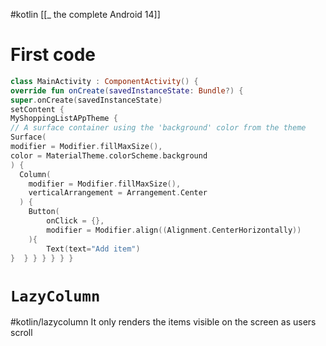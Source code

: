 #kotlin 
[[_ the complete Android 14]]

# First code
```kotlin
class MainActivity : ComponentActivity() {  
override fun onCreate(savedInstanceState: Bundle?) {  
super.onCreate(savedInstanceState)  
setContent {  
MyShoppingListAPpTheme {  
// A surface container using the 'background' color from the theme  
Surface(  
modifier = Modifier.fillMaxSize(),  
color = MaterialTheme.colorScheme.background  
) {  
  Column(  
    modifier = Modifier.fillMaxSize(),  
    verticalArrangement = Arrangement.Center  
  ) {  
    Button(  
	    onClick = {},  
		modifier = Modifier.align((Alignment.CenterHorizontally))  
	){  
		Text(text="Add item")  
}  } } } } } } 
```

# `LazyColumn` 
#kotlin/lazycolumn
It only renders  the items visible  on the screen as users scroll












